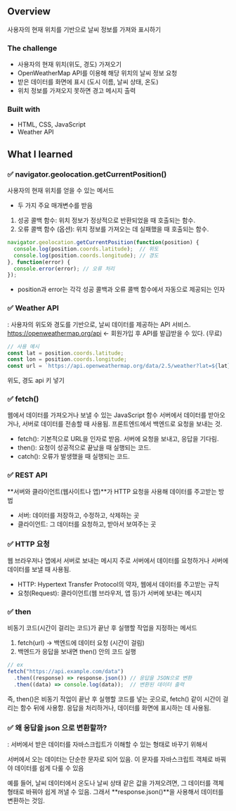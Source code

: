 ## Overview
사용자의 현재 위치를 기반으로 날씨 정보를 가져와 표시하기

### The challenge
- 사용자의 현재 위치(위도, 경도) 가져오기
- OpenWeatherMap API를 이용해 해당 위치의 날씨 정보 요청
- 받은 데이터를 화면에 표시 (도시 이름, 날씨 상태, 온도)
- 위치 정보를 가져오지 못하면 경고 메시지 출력

### Built with
- HTML, CSS, JavaScript
- Weather API

## What I learned

### ✅ navigator.geolocation.getCurrentPosition()
사용자의 현재 위치를 얻을 수 있는 메서드
- 두 가지 주요 매개변수를 받음
1. 성공 콜백 함수: 위치 정보가 정상적으로 반환되었을 때 호출되는 함수.
2. 오류 콜백 함수 (옵션): 위치 정보를 가져오는 데 실패했을 때 호출되는 함수.
```javascript
navigator.geolocation.getCurrentPosition(function(position) {
  console.log(position.coords.latitude);  // 위도
  console.log(position.coords.longitude); // 경도
}, function(error) {
  console.error(error); // 오류 처리
});
```
- position과 error는 각각 성공 콜백과 오류 콜백 함수에서 자동으로 제공되는 인자

### ✅ Weather API
: 사용자의 위도와 경도를 기반으로, 날씨 데이터를 제공하는 API 서비스. 
<https://openweathermap.org/api> <- 회원가입 후 API를 발급받을 수 있다. (무료)

```javascript
// 사용 예시
const lat = position.coords.latitude;
const lon = position.coords.longitude;
const url = `https://api.openweathermap.org/data/2.5/weather?lat=${lat}&lon=${lon}&appid=${API_KEY}`; // 위도, 경도, api
```
위도, 경도 api 키 넣기 

### ✅ fetch()
웹에서 데이터를 가져오거나 보낼 수 있는 JavaScript 함수
서버에서 데이터를 받아오거나, 서버로 데이터를 전송할 때 사용됨.
프론트엔드에서 백엔드로 요청을 보내는 것.

- fetch(): 기본적으로 URL을 인자로 받음. 서버에 요청을 보내고, 응답을 기다림.
- then(): 요청이 성공적으로 끝났을 때 실행되는 코드. 
- catch(): 오류가 발생했을 때 실행되는 코드.

### ✅ REST API
**서버와 클라이언트(웹사이트나 앱)**가 HTTP 요청을 사용해 데이터를 주고받는 방법
- 서버: 데이터를 저장하고, 수정하고, 삭제하는 곳
- 클라이언트: 그 데이터를 요청하고, 받아서 보여주는 곳

### ✅ HTTP 요청
웹 브라우저나 앱에서 서버로 보내는 메시지
주로 서버에서 데이터를 요청하거나 서버에 데이터를 보낼 때 사용됨.
- HTTP: Hypertext Transfer Protocol의 약자, 웹에서 데이터를 주고받는 규칙 
- 요청(Request): 클라이언트(웹 브라우저, 앱 등)가 서버에 보내는 메시지

### ✅ then
비동기 코드(시간이 걸리는 코드)가 끝난 후 실행할 작업을 지정하는 메서드
1. fetch(url) → 백엔드에 데이터 요청 (시간이 걸림)
2. 백엔드가 응답을 보내면 then() 안의 코드 실행
```javascript
// ex
fetch("https://api.example.com/data")
  .then((response) => response.json()) // 응답을 JSON으로 변환
  .then((data) => console.log(data));  // 변환된 데이터 출력
```
즉, then()은 비동기 작업이 끝난 후 실행할 코드를 넣는 곳으로, fetch() 같이 시간이 걸리는 함수 뒤에 사용함.
응답을 처리하거나, 데이터를 화면에 표시하는 데 사용됨.


### ✅ 왜 응답을 json 으로 변환할까?
: 서버에서 받은 데이터를 자바스크립트가 이해할 수 있는 형태로 바꾸기 위해서

서버에서 오는 데이터는 단순한 문자로 되어 있음. 이 문자를 자바스크립트 객체로 바꿔야 데이터를 쉽게 다룰 수 있음

예를 들어, 날씨 데이터에서 온도나 날씨 상태 같은 값을 가져오려면, 그 데이터를 객체 형태로 바꿔야 쉽게 꺼낼 수 있음. 그래서 **response.json()**을 사용해서 데이터를 변환하는 것임.